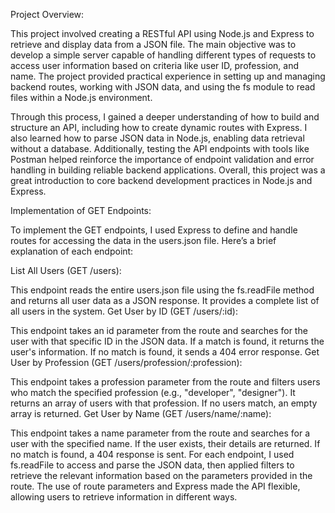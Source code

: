 Project Overview:

This project involved creating a RESTful API using Node.js and Express to retrieve and display data from a JSON file. The main objective was to develop a simple server capable of handling different types of requests to access user information based on criteria like user ID, profession, and name. The project provided practical experience in setting up and managing backend routes, working with JSON data, and using the fs module to read files within a Node.js environment.

Through this process, I gained a deeper understanding of how to build and structure an API, including how to create dynamic routes with Express. I also learned how to parse JSON data in Node.js, enabling data retrieval without a database. Additionally, testing the API endpoints with tools like Postman helped reinforce the importance of endpoint validation and error handling in building reliable backend applications. Overall, this project was a great introduction to core backend development practices in Node.js and Express.


Implementation of GET Endpoints:

To implement the GET endpoints, I used Express to define and handle routes for accessing the data in the users.json file. Here’s a brief explanation of each endpoint:

List All Users (GET /users):

This endpoint reads the entire users.json file using the fs.readFile method and returns all user data as a JSON response. It provides a complete list of all users in the system.
Get User by ID (GET /users/:id):

This endpoint takes an id parameter from the route and searches for the user with that specific ID in the JSON data. If a match is found, it returns the user's information. If no match is found, it sends a 404 error response.
Get User by Profession (GET /users/profession/:profession):

This endpoint takes a profession parameter from the route and filters users who match the specified profession (e.g., "developer", "designer"). It returns an array of users with that profession. If no users match, an empty array is returned.
Get User by Name (GET /users/name/:name):

This endpoint takes a name parameter from the route and searches for a user with the specified name. If the user exists, their details are returned. If no match is found, a 404 response is sent.
For each endpoint, I used fs.readFile to access and parse the JSON data, then applied filters to retrieve the relevant information based on the parameters provided in the route. The use of route parameters and Express made the API flexible, allowing users to retrieve information in different ways.








